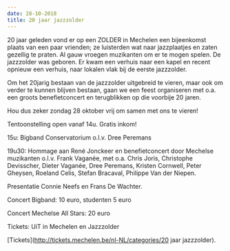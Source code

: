 ```yaml
---
date: 28-10-2018
title: 20 jaar jazzzolder
---
```

20 jaar geleden vond er op een ZOLDER in Mechelen een bijeenkomst plaats van een paar 
vrienden; ze luisterden wat naar jazzplaatjes en zaten gezellig te praten. Al gauw vroegen 
muzikanten om er te mogen spelen. De jazzzolder was geboren. Er kwam een verhuis naar een 
kapel en recent opnieuw een verhuis, naar lokalen vlak bij de eerste jazzzolder. 

Om het 20jarig bestaan van de jazzzolder uitgebreid te vieren, maar ook om verder te kunnen 
blijven bestaan, gaan we een feest organiseren met o.a. een groots benefietconcert en terugblikken 
op die voorbije 20 jaren. 

Hou dus zeker zondag 28 oktober vrij om samen met ons te vieren! 

Tentoonstelling open vanaf 14u. Gratis inkom! 

15u: Bigband Conservatorium o.l.v. Dree Peremans 

19u30: Hommage aan René Jonckeer en benefietconcert door Mechelse muzikanten o.l.v. Frank Vaganée, 
met o.a. Chris Joris, Christophe Devisscher, Dieter Vaganée, Dree Peremans, Kristen Cornwell, 
Peter Gheysen, Roeland Celis, Stefan Bracaval, Philippe Van der Niepen. 

Presentatie Connie Neefs en Frans De Wachter. 

Concert Bigband: 10 euro, studenten 5 euro 

Concert Mechelse All Stars: 20 euro 

Tickets: UiT in Mechelen en Jazzzolder 

[Tickets](http://tickets.mechelen.be/nl-NL/categories/20 jaar jazzzolder).